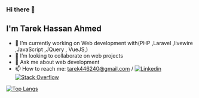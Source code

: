 
### Hi there 👋
## I'm Tarek Hassan Ahmed 

<!--
**Tarek-Hassan/Tarek-Hassan** is a ✨ _special_ ✨ repository because its `README.md` (this file) appears on your GitHub profile.

Here are some ideas to get you started:

- 🔭 I’m currently working on ...
- 🌱 I’m currently learning ...
- 👯 I’m looking to collaborate on ...
- 🤔 I’m looking for help with ...
- 💬 Ask me about ...
- 📫 How to reach me: ...
- 😄 Pronouns: ...
- ⚡ Fun fact: ...
-->



- 🔭 I’m currently working on Web development with(PHP ,Laravel ,livewire ,JavaScript ,JQuery , VueJS,)
- 👯 I’m looking to collaborate on web projects
- 💬 Ask me about web development 
- 📫 How to reach me: tarek446240@gmail.com / [![Linkedin](https://img.shields.io/badge/-LinkedIn-222222?style=flat-square&logo=Linkedin&logoColor=white&link=https://www.linkedin.com/in/tarekhassanahmed/)](https://www.linkedin.com/in/tarekhassanahmed/)
[![Stack Overflow](https://img.shields.io/badge/-Stack%20Overflow-222222?style=flat-square&logo=stack-overflow&logoColor=white&link=https://stackoverflow.com/users/7169659/tarek-hassan?tab=profile)](https://stackoverflow.com/users/7169659/tarek-hassan?tab=profile)
  


[![Top Langs](https://github-readme-stats.vercel.app/api/top-langs/?username=Tarek-Hassan&layout=compact)](https://github.com/anuraghazra/github-readme-stats)


<!-- <p align="center"> <img src="https://github-readme-stats.vercel.app/api?username=Tarek-Hassan&show_icons=true&theme=gotham" alt="Tarek Hassan Ahmed" /> -->

